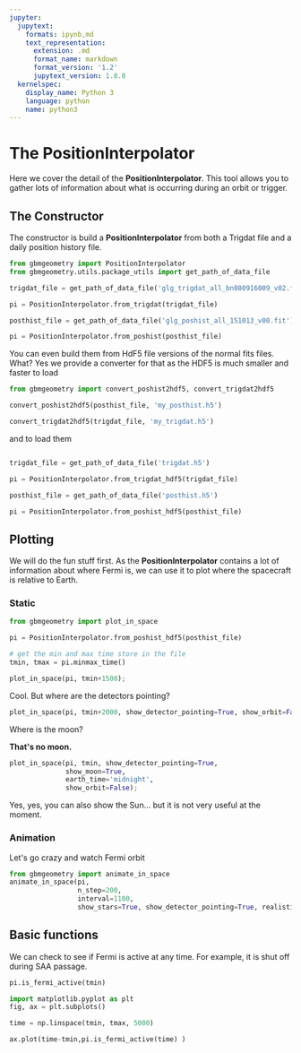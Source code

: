 ```yaml
---
jupyter:
  jupytext:
    formats: ipynb,md
    text_representation:
      extension: .md
      format_name: markdown
      format_version: '1.2'
      jupytext_version: 1.8.0
  kernelspec:
    display_name: Python 3
    language: python
    name: python3
---
```


# The PositionInterpolator

Here we cover the detail of the **PositionInterpolator**. This tool allows you to gather lots of information about what is occurring during an orbit or trigger.


## The Constructor
The constructor is build a **PositionInterpolator** from both a Trigdat file and a daily position history file. 

```python
from gbmgeometry import PositionInterpolator
from gbmgeometry.utils.package_utils import get_path_of_data_file

trigdat_file = get_path_of_data_file('glg_trigdat_all_bn080916009_v02.fit')

pi = PositionInterpolator.from_trigdat(trigdat_file)

posthist_file = get_path_of_data_file('glg_poshist_all_151013_v00.fit')

pi = PositionInterpolator.from_poshist(posthist_file)
```

You can even build them from HdF5 file versions of the normal fits files. What? Yes we provide a converter for that as the HDF5 is much smaller and faster to load

```python
from gbmgeometry import convert_poshist2hdf5, convert_trigdat2hdf5

convert_poshist2hdf5(posthist_file, 'my_posthist.h5')

convert_trigdat2hdf5(trigdat_file, 'my_trigdat.h5')
```

and to load them

```python

trigdat_file = get_path_of_data_file('trigdat.h5')

pi = PositionInterpolator.from_trigdat_hdf5(trigdat_file)

posthist_file = get_path_of_data_file('posthist.h5')

pi = PositionInterpolator.from_poshist_hdf5(posthist_file)
```

## Plotting
We will do the fun stuff first. As the **PositionInterpolator** contains a lot of information about where Fermi is, we can use it to plot where the spacecraft is relative to Earth.




### Static

```python
from gbmgeometry import plot_in_space

pi = PositionInterpolator.from_poshist_hdf5(posthist_file)

# get the min and max time store in the file
tmin, tmax = pi.minmax_time()

plot_in_space(pi, tmin+1500);
```

Cool. But where are the detectors pointing?

```python
plot_in_space(pi, tmin+2000, show_detector_pointing=True, show_orbit=False, earth_time='day');
```

Where is the moon? 

**That's no moon.**

```python
plot_in_space(pi, tmin, show_detector_pointing=True,
              show_moon=True, 
              earth_time='midnight',
              show_orbit=False);
```

Yes, yes, you can also show the Sun... but it is not very useful at the moment.


### Animation

Let's go crazy and watch Fermi orbit

```python
from gbmgeometry import animate_in_space
animate_in_space(pi,
                 n_step=200,
                 interval=1100,
                 show_stars=True, show_detector_pointing=True, realistic=True, earth_time='day');
```

## Basic functions

We can check to see if Fermi is active at any time. For example, it is shut off during SAA passage.

```python
pi.is_fermi_active(tmin)
```

```python
import matplotlib.pyplot as plt
fig, ax = plt.subplots()

time = np.linspace(tmin, tmax, 5000)

ax.plot(time-tmin,pi.is_fermi_active(time) )
```

```python

```
